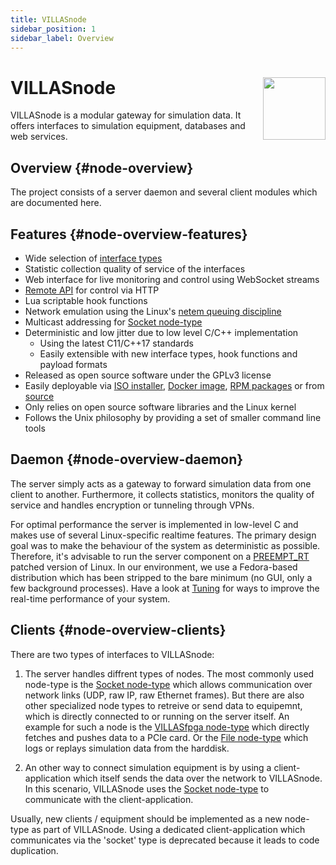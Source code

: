 ```yaml
---
title: VILLASnode
sidebar_position: 1
sidebar_label: Overview
---
```


# VILLASnode <img src="/img/logos/villas_node.svg" width="100" align="right" />

VILLASnode is a modular gateway for simulation data. It offers interfaces to simulation equipment, databases and web services.

## Overview {#node-overview}

The project consists of a server daemon and several client modules which are documented here.

## Features {#node-overview-features}

- Wide selection of [interface types](nodes/index.md)
- Statistic collection quality of service of the interfaces
- Web interface for live monitoring and control using WebSocket streams
- [Remote API](development/api.md) for control via HTTP
- Lua scriptable hook functions
- Network emulation using the Linux's [netem queuing discipline](https://wiki.linuxfoundation.org/networking/netem)
- Multicast addressing for [Socket node-type](nodes/socket.md)
- Deterministic and low jitter due to low level C/C++ implementation
  - Using the latest C11/C++17 standards
  - Easily extensible with new interface types, hook functions and payload formats
- Released as open source software under the GPLv3 license
- Easily deployable via [ISO installer](../liveiso/index.md), [Docker image](installation.md#docker), [RPM packages](installation.md#rpm) or from [source](installation.md#source)
- Only relies on open source software libraries and the Linux kernel
- Follows the Unix philosophy by providing a set of smaller command line tools

## Daemon {#node-overview-daemon}

The server simply acts as a gateway to forward simulation data from one client to another.
Furthermore, it collects statistics, monitors the quality of service and handles encryption or tunneling through VPNs.

For optimal performance the server is implemented in low-level C and makes use of several Linux-specific realtime features.
The primary design goal was to make the behaviour of the system as deterministic as possible.
Therefore, it's advisable to run the server component on a [PREEMPT_RT](https://rt.wiki.kernel.org/index.php/CONFIG_PREEMPT_RT_Patch) patched version of Linux. In our environment, we use a Fedora-based distribution which has been stripped to the bare minimum (no GUI, only a few background processes).
Have a look at [Tuning](tuning.md) for ways to improve the real-time performance of your system.

## Clients {#node-overview-clients}

There are two types of interfaces to VILLASnode:

1.  The server handles diffrent types of nodes.
    The most commonly used node-type is the [Socket node-type](nodes/socket.md) which allows communication over network links (UDP, raw IP, raw Ethernet frames).
    But there are also other specialized node types to retreive or send data to equipemnt, which is directly connected to or running on the server itself.
    An example for such a node is the  [VILLASfpga node-type](nodes/fpga.md) which directly fetches and pushes data to a PCIe card.
    Or the [File node-type](nodes/file.md) which logs or replays simulation data from the harddisk.

2. An other way to connect simulation equipment is by using a client-application which itself sends the data over the network to VILLASnode.
    In this scenario, VILLASnode uses the [Socket node-type](nodes/socket.md) to communicate with the client-application.

Usually, new clients / equipment should be implemented as a new node-type as part of VILLASnode.
Using a dedicated client-application which communicates via the 'socket' type is deprecated because it leads to code duplication.

